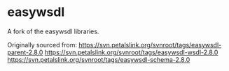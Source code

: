 # easywsdl
A fork of the easywsdl libraries.

Originally sourced from:
https://svn.petalslink.org/svnroot/tags/easywsdl-parent-2.8.0
https://svn.petalslink.org/svnroot/tags/easywsdl-wsdl-2.8.0
https://svn.petalslink.org/svnroot/tags/easywsdl-schema-2.8.0
